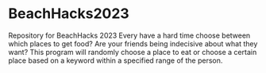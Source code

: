 # BeachHacks2023
Repository for BeachHacks 2023
Every have a hard time choose between which places to get food?
Are your friends being indecisive about what they want? 
This program will randomly choose a place to eat or choose a certain
place based on a keyword within a specified range of the person. 
